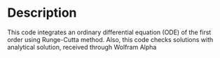 # Description

This code integrates an ordinary differential equation (ODE) of the first order using Runge-Cutta method. Also, this code checks solutions with analytical solution, received through Wolfram Alpha